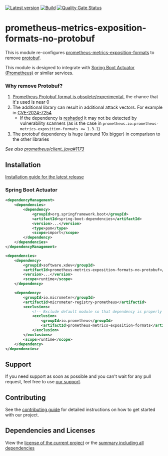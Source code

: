 [![Latest version](https://img.shields.io/maven-central/v/software.xdev/prometheus-metrics-exposition-formats-no-protobuf?logo=apache%20maven)](https://mvnrepository.com/artifact/software.xdev/prometheus-metrics-exposition-formats-no-protobuf)
[![Build](https://img.shields.io/github/actions/workflow/status/xdev-software/prometheus-metrics-exposition-formats-no-protobuf/check-build.yml?branch=develop)](https://github.com/xdev-software/prometheus-metrics-exposition-formats-no-protobuf/actions/workflows/check-build.yml?query=branch%3Adevelop)
[![Quality Gate Status](https://sonarcloud.io/api/project_badges/measure?project=xdev-software_prometheus-metrics-exposition-formats-no-protobuf&metric=alert_status)](https://sonarcloud.io/dashboard?id=xdev-software_prometheus-metrics-exposition-formats-no-protobuf)

# prometheus-metrics-exposition-formats-no-protobuf

This is module re-configures [prometheus-metrics-exposition-formats](https://github.com/prometheus/client_java) to remove [protobuf](https://github.com/protocolbuffers/protobuf).

This module is designed to integrate with [Spring Boot Actuator (Prometheus)](https://docs.spring.io/spring-boot/api/rest/actuator/prometheus.html) or similar services.

### Why remove Protobuf?

1. [Prometheus Protobuf format is obsolete/experimental](https://github.com/prometheus/docs/blob/main/content/docs/instrumenting/exposition_formats.md#protobuf-format), the chance that it's used is near 0
2. The additional library can result in additional attack vectors. For example in [CVE-2024-7254](https://github.com/protocolbuffers/protobuf/security/advisories/GHSA-735f-pc8j-v9w8)
    * If the dependency is [reshaded](https://maven.apache.org/plugins/maven-shade-plugin/) it may not be detected by vulnerability scanners (as is the case in ``prometheus.io:prometheus-metrics-exposition-formats <= 1.3.1``)
3. The protobuf dependency is huge (around 10x bigger) in comparison to the other libraries

_See also [prometheus/client_java#1173](https://github.com/prometheus/client_java/issues/1173)_

## Installation
[Installation guide for the latest release](https://github.com/xdev-software/prometheus-metrics-exposition-formats-no-protobuf/releases/latest#Installation)

### Spring Boot Actuator

```xml
<dependencyManagement>
    <dependencies>
        <dependency>
            <groupId>org.springframework.boot</groupId>
            <artifactId>spring-boot-dependencies</artifactId>
            <version>...</version>
            <type>pom</type>
            <scope>import</scope>
        </dependency>
    </dependencies>
</dependencyManagement>

<dependencies>
    <dependency>
        <groupId>software.xdev</groupId>
        <artifactId>prometheus-metrics-exposition-formats-no-protobuf</artifactId>
        <version>...</version>
        <scope>runtime</scope>
    </dependency>

    <dependency>
        <groupId>io.micrometer</groupId>
        <artifactId>micrometer-registry-prometheus</artifactId>
        <exclusions>
            <!-- Exclude default module so that dependency is properly removed -->
            <exclusion>
                <groupId>io.prometheus</groupId>
                <artifactId>prometheus-metrics-exposition-formats</artifactId>
            </exclusion>
        </exclusions>
        <scope>runtime</scope>
    </dependency>
</dependencies>
```

## Support
If you need support as soon as possible and you can't wait for any pull request, feel free to use [our support](https://xdev.software/en/services/support).

## Contributing
See the [contributing guide](./CONTRIBUTING.md) for detailed instructions on how to get started with our project.

## Dependencies and Licenses
View the [license of the current project](LICENSE) or the [summary including all dependencies](https://xdev-software.github.io/prometheus-metrics-exposition-formats-no-protobuf/dependencies)
